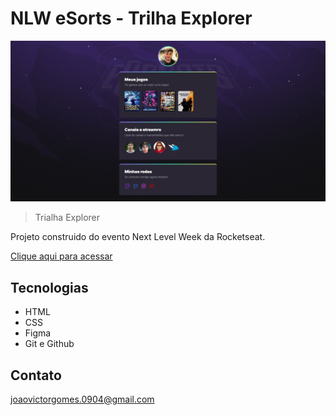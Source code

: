  # NLW eSorts - Trilha Explorer

 ![preview](./.github/preview.png)

 > Trialha Explorer

 Projeto construido do evento Next Level Week da Rocketseat.

 [Clique aqui para acessar](https://joaovictorgomes.github.io/NLW/)

 ## Tecnologias 

 - HTML
 - CSS
 - Figma
 - Git e Github

 ## Contato

 joaovictorgomes.0904@gmail.com
